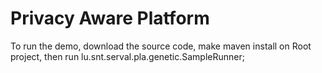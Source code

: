 Privacy Aware Platform
===
To run the demo, download the source code, make maven install on Root project, then run lu.snt.serval.pla.genetic.SampleRunner;

